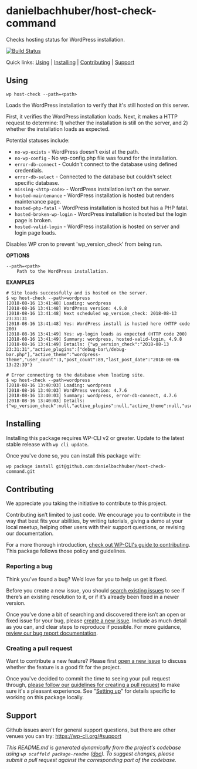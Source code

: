 danielbachhuber/host-check-command
==================================

Checks hosting status for WordPress installation.

[![Build Status](https://travis-ci.org/danielbachhuber/host-check-command.svg?branch=master)](https://travis-ci.org/danielbachhuber/host-check-command)

Quick links: [Using](#using) | [Installing](#installing) | [Contributing](#contributing) | [Support](#support)

## Using

~~~
wp host-check --path=<path>
~~~

Loads the WordPress installation to verify that it's still hosted on this server.

First, it verifies the WordPress installation loads. Next, it makes a HTTP
request to determine: 1) whether the installation is still on the server,
and 2) whether the installation loads as expected.

Potential statuses include:

* `no-wp-exists` - WordPress doesn't exist at the path.
* `no-wp-config` - No wp-config.php file was found for the installation.
* `error-db-connect` - Couldn't connect to the database using defined credentials.
* `error-db-select` - Connected to the database but couldn't select specific database.
* `missing-<http-code>` - WordPress installation isn't on the server.
* `hosted-maintenance` - WordPress installation is hosted but renders maintenance page.
* `hosted-php-fatal` - WordPress installation is hosted but has a PHP fatal.
* `hosted-broken-wp-login` - WordPress installation is hosted but the login page is broken.
* `hosted-valid-login` - WordPress installation is hosted on server and login page loads.

Disables WP cron to prevent 'wp_version_check' from being run.

**OPTIONS**

	--path=<path>
		Path to the WordPress installation.

**EXAMPLES**

    # Site loads successfully and is hosted on the server.
    $ wp host-check --path=wordpress
    [2018-08-16 13:41:48] Loading: wordpress
    [2018-08-16 13:41:48] WordPress version: 4.9.8
    [2018-08-16 13:41:48] Next scheduled wp_version_check: 2018-08-13 23:31:31
    [2018-08-16 13:41:48] Yes: WordPress install is hosted here (HTTP code 200)
    [2018-08-16 13:41:49] Yes: wp-login loads as expected (HTTP code 200)
    [2018-08-16 13:41:49] Summary: wordpress, hosted-valid-login, 4.9.8
    [2018-08-16 13:41:49] Details: {"wp_version_check":"2018-08-13 23:31:31","active_plugins":["debug-bar\/debug-bar.php"],"active_theme":"wordpress-theme","user_count":3,"post_count":89,"last_post_date":"2018-08-06 13:22:39"}

    # Error connecting to the database when loading site.
    $ wp host-check --path=wordpress
    [2018-08-16 13:40:03] Loading: wordpress
    [2018-08-16 13:40:03] WordPress version: 4.7.6
    [2018-08-16 13:40:03] Summary: wordpress, error-db-connect, 4.7.6
    [2018-08-16 13:40:03] Details: {"wp_version_check":null,"active_plugins":null,"active_theme":null,"user_count":null,"post_count":null,"last_post_date":null

## Installing

Installing this package requires WP-CLI v2 or greater. Update to the latest stable release with `wp cli update`.

Once you've done so, you can install this package with:

    wp package install git@github.com:danielbachhuber/host-check-command.git

## Contributing

We appreciate you taking the initiative to contribute to this project.

Contributing isn’t limited to just code. We encourage you to contribute in the way that best fits your abilities, by writing tutorials, giving a demo at your local meetup, helping other users with their support questions, or revising our documentation.

For a more thorough introduction, [check out WP-CLI's guide to contributing](https://make.wordpress.org/cli/handbook/contributing/). This package follows those policy and guidelines.

### Reporting a bug

Think you’ve found a bug? We’d love for you to help us get it fixed.

Before you create a new issue, you should [search existing issues](https://github.com/danielbachhuber/host-check-command/issues?q=label%3Abug%20) to see if there’s an existing resolution to it, or if it’s already been fixed in a newer version.

Once you’ve done a bit of searching and discovered there isn’t an open or fixed issue for your bug, please [create a new issue](https://github.com/danielbachhuber/host-check-command/issues/new). Include as much detail as you can, and clear steps to reproduce if possible. For more guidance, [review our bug report documentation](https://make.wordpress.org/cli/handbook/bug-reports/).

### Creating a pull request

Want to contribute a new feature? Please first [open a new issue](https://github.com/danielbachhuber/host-check-command/issues/new) to discuss whether the feature is a good fit for the project.

Once you've decided to commit the time to seeing your pull request through, [please follow our guidelines for creating a pull request](https://make.wordpress.org/cli/handbook/pull-requests/) to make sure it's a pleasant experience. See "[Setting up](https://make.wordpress.org/cli/handbook/pull-requests/#setting-up)" for details specific to working on this package locally.

## Support

Github issues aren't for general support questions, but there are other venues you can try: https://wp-cli.org/#support


*This README.md is generated dynamically from the project's codebase using `wp scaffold package-readme` ([doc](https://github.com/wp-cli/scaffold-package-command#wp-scaffold-package-readme)). To suggest changes, please submit a pull request against the corresponding part of the codebase.*

